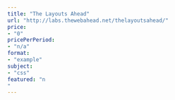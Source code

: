 ```yaml
---
title: "The Layouts Ahead"
url: "http://labs.thewebahead.net/thelayoutsahead/"
price: 
- "0"
pricePerPeriod: 
- "n/a"
format: 
- "example"
subject: 
- "css"
featured: "n"
---
```

